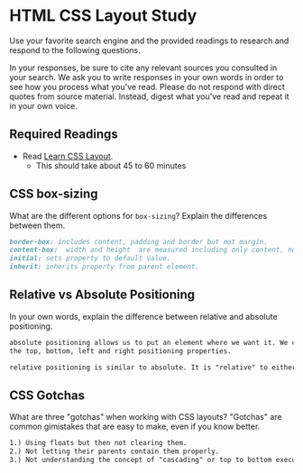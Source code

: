 # HTML CSS Layout Study

Use your favorite search engine and the provided readings to research and respond to the following questions.

In your responses, be sure to cite any relevant sources you consulted in your search. We ask you to write responses in your own words in order to see how you process what you've read. Please do not respond with direct quotes from source material. Instead, digest what you've read and repeat it in your own voice.

## Required Readings

- Read [Learn CSS Layout](http://learnlayout.com).
  - This should take about 45 to 60 minutes

## CSS box-sizing

What are the different options for `box-sizing`? Explain the differences between them.

```md
border-box: includes content, padding and border but not margin.
content-box:  width and height  are measured including only content, not the padding, border or margin.
initial: sets property to default value.
inherit: inherits property from parent element.
```

## Relative vs Absolute Positioning

In your own words, explain the difference between relative and absolute positioning.

```md
absolute positioning allows us to put an element where we want it. We can do this with
the top, bottom, left and right positioning properties.

relative positioning is similar to absolute. It is "relative" to either page margins of the document or relevant container (such as a div or header etc.)
```

## CSS Gotchas

What are three "gotchas" when working with CSS layouts? "Gotchas" are common gimistakes that are easy to make, even if you know better.

```md
1.) Using floats but then not clearing them.
2.) Not letting their parents contain them properly.
3.) Not understanding the concept of "cascading" or top to bottom execution
```
